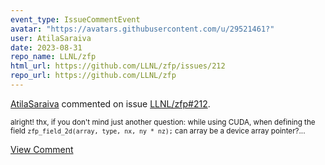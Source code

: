 ```yaml
---
event_type: IssueCommentEvent
avatar: "https://avatars.githubusercontent.com/u/29521461?"
user: AtilaSaraiva
date: 2023-08-31
repo_name: LLNL/zfp
html_url: https://github.com/LLNL/zfp/issues/212
repo_url: https://github.com/LLNL/zfp
---
```


<a href='https://github.com/AtilaSaraiva' target='_blank'>AtilaSaraiva</a> commented on issue <a href='https://github.com/LLNL/zfp/issues/212' target='_blank'>LLNL/zfp#212</a>.

<small>alright! thx, if you don't mind just another question: while using CUDA, when defining the field `zfp_field_2d(array, type, nx, ny * nz);` can array be a device array pointer?...</small>

<a href='https://github.com/LLNL/zfp/issues/212' target='_blank'>View Comment</a>